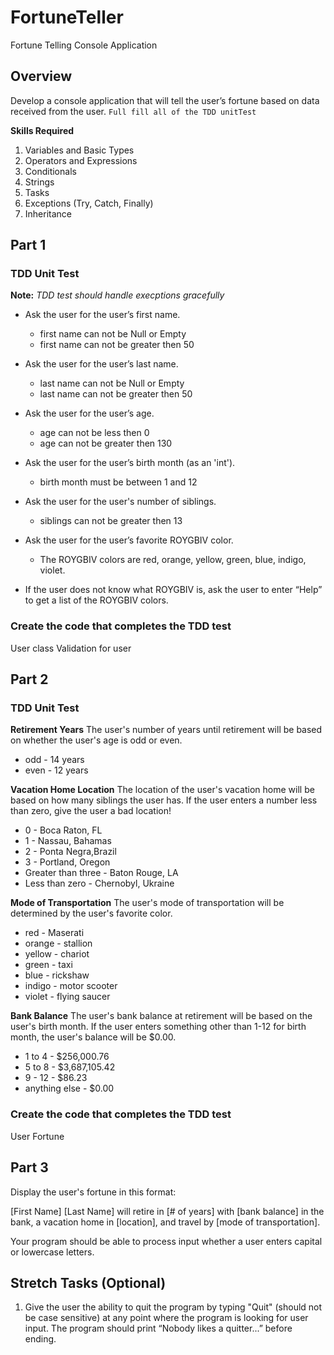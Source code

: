 

# FortuneTeller
Fortune Telling Console Application

## Overview

Develop a console application that will tell the user’s fortune based on data received from the user.
`Full fill all of the TDD unitTest`

**Skills Required**

1. Variables and Basic Types
2. Operators and Expressions
3. Conditionals
4. Strings
5. Tasks
6. Exceptions (Try, Catch, Finally)
7. Inheritance

## Part 1

### TDD Unit Test

**Note:** *TDD test should handle execptions gracefully*

- Ask the user for the user’s first name.
	- first name can not be Null or Empty
	- first name can not be greater then 50
	
- Ask the user for the user’s last name.
 	- last name can not be Null or Empty
	- last name can not be greater then 50
	
- Ask the user for the user’s age.
	- age can not be less then 0
	- age can not be greater then 130
	
- Ask the user for the user’s birth month (as an 'int').
	- birth month must be between 1 and 12
	
- Ask the user for the user's number of siblings.
	- siblings can not be greater then 13
	
- Ask the user for the user’s favorite ROYGBIV color.
	- The ROYGBIV colors are red, orange, yellow, green, blue, indigo, violet.
	
- If the user does not know what ROYGBIV is, ask the user to enter “Help” to get a list of the ROYGBIV colors.

### Create the code that completes the TDD test
User class
Validation for user

## Part 2
### TDD Unit Test

**Retirement Years**
The user's number of years until retirement will be based on whether the user's age is odd or even.

- odd	- 14 years
- even	- 12 years

**Vacation Home Location**
The location of the user's vacation home will be based on how many siblings the user has. If the user enters a number less than zero, give the user a bad location!

- 0 - Boca Raton, FL
- 1 - Nassau, Bahamas
- 2 - Ponta Negra,Brazil
- 3 - Portland, Oregon
- Greater than three - Baton Rouge, LA
- Less than zero - Chernobyl, Ukraine

**Mode of Transportation**
The user's mode of transportation will be determined by the user's favorite color.

- red - Maserati
- orange - stallion
- yellow - chariot
- green - taxi
- blue - rickshaw
- indigo - motor scooter
- violet - flying saucer

**Bank Balance**
The user's bank balance at retirement will be based on the user's birth month. If the user enters something other than 1-12 for birth month, the user's balance will be $0.00.

- 1 to 4 - $256,000.76
- 5 to 8 - $3,687,105.42
- 9 - 12 - $86.23
- anything else - $0.00

### Create the code that completes the TDD test
User Fortune

## Part 3
Display the user's fortune in this format:

[First Name] [Last Name] will retire in [# of years] with [bank balance] in the bank, a vacation home in [location], and travel by [mode of transportation].

Your program should be able to process input whether a user enters capital or lowercase letters.

## Stretch Tasks (Optional)
1. Give the user the ability to quit the program by typing "Quit" (should not be case sensitive) at any point where the program is looking for user input. 
		The program should print “Nobody likes a quitter...” before ending. 




